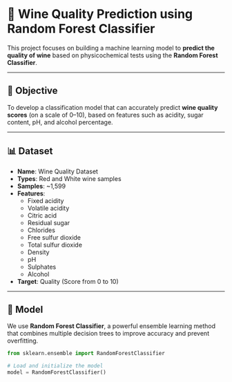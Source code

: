 # 🍷 Wine Quality Prediction using Random Forest Classifier

This project focuses on building a machine learning model to **predict the quality of wine** based on physicochemical tests using the **Random Forest Classifier**.

---

## 🎯 Objective

To develop a classification model that can accurately predict **wine quality scores** (on a scale of 0–10), based on features such as acidity, sugar content, pH, and alcohol percentage.

---

## 📊 Dataset

- **Name**: Wine Quality Dataset    
- **Types**: Red and White wine samples  
- **Samples**: ~1,599  
- **Features**:
  - Fixed acidity
  - Volatile acidity
  - Citric acid
  - Residual sugar
  - Chlorides
  - Free sulfur dioxide
  - Total sulfur dioxide
  - Density
  - pH
  - Sulphates
  - Alcohol  
- **Target**: Quality (Score from 0 to 10)

---

## 🧠 Model

We use **Random Forest Classifier**, a powerful ensemble learning method that combines multiple decision trees to improve accuracy and prevent overfitting.

```python
from sklearn.ensemble import RandomForestClassifier

# Load and initialize the model
model = RandomForestClassifier()
